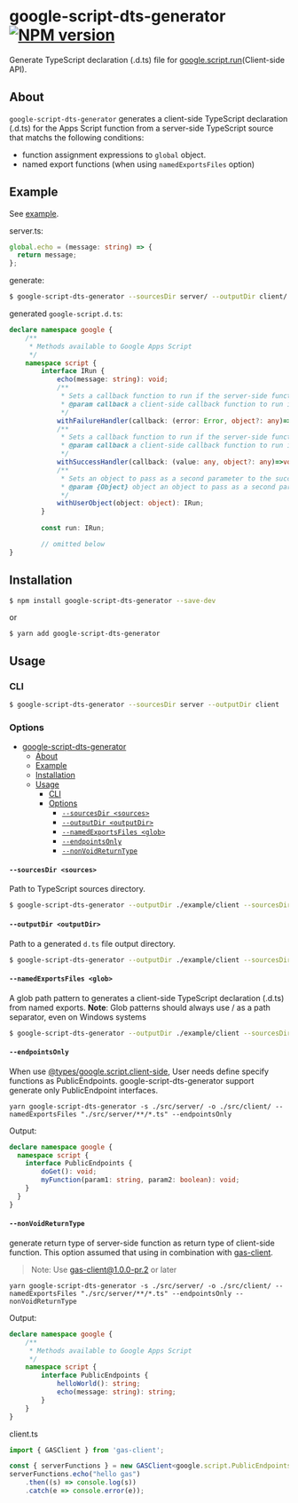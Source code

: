 # google-script-dts-generator [![NPM version][npm-image]][npm-url]

Generate TypeScript declaration (.d.ts) file for [google.script.run](https://developers.google.com/apps-script/guides/html/reference/run)(Client-side API).

## About

`google-script-dts-generator` generates a client-side TypeScript declaration (.d.ts) for the Apps Script function from a server-side TypeScript source that matchs the following conditions:

* function assignment expressions to `global` object. 
* named export functions (when using `namedExportsFiles` option)

## Example

See [example](./example).

server.ts:
```ts
global.echo = (message: string) => {
  return message;
};
```

generate:

```sh
$ google-script-dts-generator --sourcesDir server/ --outputDir client/
```

generated `google-script.d.ts`:
```ts
declare namespace google {
    /**
     * Methods available to Google Apps Script
     */
    namespace script {
        interface IRun {
            echo(message: string): void;
            /**
             * Sets a callback function to run if the server-side function throws an exception. Without a failure handler, failures are logged to the JavaScript console. To override this, call withFailureHandler(null) or supply a failure handler that does nothing.
             * @param callback a client-side callback function to run if the server-side function throws an exception; the Error object is passed to the function as the first argument, and the user object (if any) is passed as a second argument
             */
            withFailureHandler(callback: (error: Error, object?: any)=>void): IRun;
            /**
             * Sets a callback function to run if the server-side function returns successfully.
             * @param callback a client-side callback function to run if the server-side function returns successfully; the server's return value is passed to the function as the first argument, and the user object (if any) is passed as a second argument
             */
            withSuccessHandler(callback: (value: any, object?: any)=>void): IRun;
            /**
             * Sets an object to pass as a second parameter to the success and failure handlers.
             * @param {Object} object an object to pass as a second parameter to the success and failure handlers; because user objects are not sent to the server, they are not subject to the restrictions on parameters and return values for server calls. User objects cannot, however, be objects constructed with the new operator
             */
            withUserObject(object: object): IRun;
        }
        
        const run: IRun;

        // omitted below
}
```

## Installation

```sh
$ npm install google-script-dts-generator --save-dev
```

or 

```
$ yarn add google-script-dts-generator
```

## Usage

### CLI

```sh
$ google-script-dts-generator --sourcesDir server --outputDir client
```

### Options

- [google-script-dts-generator ](#google-script-dts-generator-)
  - [About](#about)
  - [Example](#example)
  - [Installation](#installation)
  - [Usage](#usage)
    - [CLI](#cli)
    - [Options](#options)
      - [`--sourcesDir <sources>`](#--sourcesdir-sources)
      - [`--outputDir <outputDir>`](#--outputdir-outputdir)
      - [`--namedExportsFiles <glob>`](#--namedexportsfiles-glob)
      - [`--endpointsOnly`](#--endpointsonly)
      - [`--nonVoidReturnType`](#--nonvoidreturntype)

#### `--sourcesDir <sources>`

Path to TypeScript sources directory.

```sh
$ google-script-dts-generator --outputDir ./example/client --sourcesDir ./example/server
```

#### `--outputDir <outputDir>`

Path to a generated `d.ts` file output directory.

```sh
$ google-script-dts-generator --outputDir ./example/client --sourcesDir ./example/server
```

#### `--namedExportsFiles <glob>`

A glob path pattern to generates a client-side TypeScript declaration (.d.ts) from named exports.
**Note**: Glob patterns should always use / as a path separator, even on Windows systems

```sh
$ google-script-dts-generator --outputDir ./example/client --sourcesDir ./example/server --namedExportsFiles './example/server/**/*.ts'
```

#### `--endpointsOnly`

When use [@types/google.script.client-side](https://www.npmjs.com/package/@types/google.script.client-side), User needs define specify functions as PublicEndpoints.
google-script-dts-generator support generate only PublicEndpoint interfaces.

```
yarn google-script-dts-generator -s ./src/server/ -o ./src/client/ --namedExportsFiles "./src/server/**/*.ts" --endpointsOnly
```

Output:
```ts
declare namespace google {
  namespace script {
    interface PublicEndpoints {
        doGet(): void;
        myFunction(param1: string, param2: boolean): void;
    }
  }
}
```

#### `--nonVoidReturnType`

generate return type of server-side function as return type of client-side function.
This option assumed that using in combination with [gas-client](https://www.npmjs.com/package/gas-client).

> Note: Use gas-client@1.0.0-pr.2 or later

```
yarn google-script-dts-generator -s ./src/server/ -o ./src/client/ --namedExportsFiles "./src/server/**/*.ts" --endpointsOnly --nonVoidReturnType
```

Output:
```ts
declare namespace google {
    /**
     * Methods available to Google Apps Script
     */
    namespace script {
        interface PublicEndpoints {
            helloWorld(): string;
            echo(message: string): string;
        }
    }
}
```

client.ts
```ts
import { GASClient } from 'gas-client';

const { serverFunctions } = new GASClient<google.script.PublicEndpoints>();
serverFunctions.echo("hello gas")
    .then((s) => console.log(s))
    .catch(e => console.error(e));
```

[npm-image]: https://badge.fury.io/js/google-script-dts-generator.svg
[npm-url]: https://npmjs.org/package/google-script-dts-generator